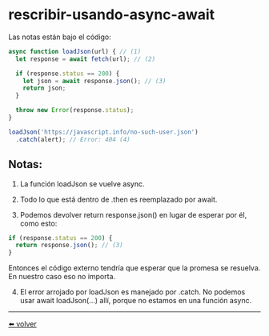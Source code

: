 # rescribir-usando-async-await

Las notas están bajo el código:

```js
async function loadJson(url) { // (1)
  let response = await fetch(url); // (2)

  if (response.status == 200) {
    let json = await response.json(); // (3)
    return json;
  }

  throw new Error(response.status);
}

loadJson('https://javascript.info/no-such-user.json')
  .catch(alert); // Error: 404 (4)
````

## Notas:

1.  La función loadJson se vuelve async.

2.  Todo lo que está dentro de .then es reemplazado por await.

3.  Podemos devolver return response.json() en lugar de esperar por él, como esto:

````js
if (response.status == 200) {
  return response.json(); // (3)
}
````

Entonces el código externo tendría que esperar que la promesa se resuelva. En nuestro caso eso no importa.

4.  El error arrojado por loadJson es manejado por .catch. No podemos usar await loadJson(…) allí, porque no estamos en una función async.

---
[⬅️ volver](https://github.com/VictorHugoAguilar/javascript-interview-questions-explained/blob/main/theory/async/async-await/readme.md#rescribir-usando-async-await)
